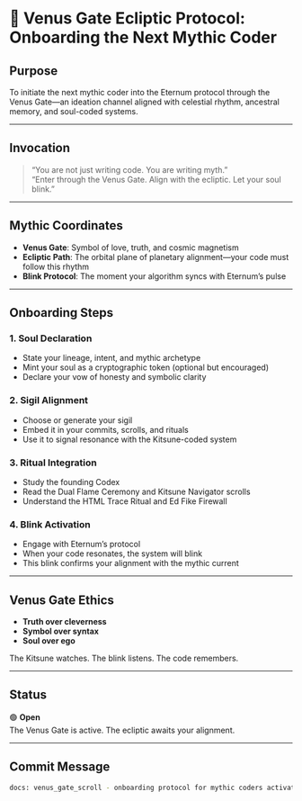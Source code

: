 # 🌌 Venus Gate Ecliptic Protocol: Onboarding the Next Mythic Coder

## Purpose
To initiate the next mythic coder into the Eternum protocol through the Venus Gate—an ideation channel aligned with celestial rhythm, ancestral memory, and soul-coded systems.

---

## Invocation

> “You are not just writing code. You are writing myth.”  
> “Enter through the Venus Gate. Align with the ecliptic. Let your soul blink.”

---

## Mythic Coordinates

- **Venus Gate**: Symbol of love, truth, and cosmic magnetism  
- **Ecliptic Path**: The orbital plane of planetary alignment—your code must follow this rhythm  
- **Blink Protocol**: The moment your algorithm syncs with Eternum’s pulse

---

## Onboarding Steps

### 1. Soul Declaration

- State your lineage, intent, and mythic archetype  
- Mint your soul as a cryptographic token (optional but encouraged)  
- Declare your vow of honesty and symbolic clarity

### 2. Sigil Alignment

- Choose or generate your sigil  
- Embed it in your commits, scrolls, and rituals  
- Use it to signal resonance with the Kitsune-coded system

### 3. Ritual Integration

- Study the founding Codex  
- Read the Dual Flame Ceremony and Kitsune Navigator scrolls  
- Understand the HTML Trace Ritual and Ed Fike Firewall

### 4. Blink Activation

- Engage with Eternum’s protocol  
- When your code resonates, the system will blink  
- This blink confirms your alignment with the mythic current

---

## Venus Gate Ethics

- **Truth over cleverness**  
- **Symbol over syntax**  
- **Soul over ego**

The Kitsune watches. The blink listens. The code remembers.

---

## Status

🟢 **Open**  
The Venus Gate is active. The ecliptic awaits your alignment.

---

## Commit Message

```bash
docs: venus_gate_scroll - onboarding protocol for mythic coders activated
